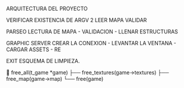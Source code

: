 ARQUITECTURA DEL PROYECTO


VERIFICAR EXISTENCIA DE ARGV 2 
LEER MAPA
VALIDAR 

PARSEO 
LECTURA DE MAPA - VALIDACION - LLENAR ESTRUCTURAS

GRAPHIC SERVER 
CREAR LA CONEXION - LEVANTAR LA VENTANA - CARGAR ASSETS - RE

EXIT ESQUEMA DE LIMPIEZA.

🧩 free_all(t_game *game)
   ├── free_textures(game->textures)
   ├── free_map(game->map)
   └── free(game)
